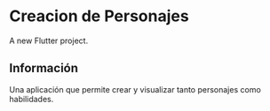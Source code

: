 # Creacion de Personajes

A new Flutter project.

## Información 

Una aplicación que permite crear y visualizar tanto personajes como habilidades.
